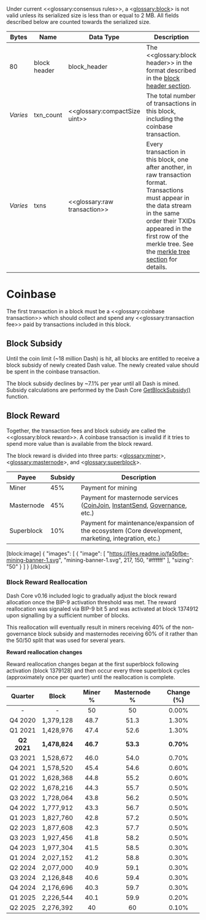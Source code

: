 Under current <<glossary:consensus rules>>, a <<glossary:block>> is not valid unless its serialized size is less than or equal to 2 MB. All fields described below are counted towards the serialized size.

| Bytes    | Name         | Data Type        | Description |
| - | - | - | - |
| 80       | block header | block_header     | The <<glossary:block header>> in the format described in the [block header section](core-ref-block-chain-block-headers).
| *Varies* | txn_count    | <<glossary:compactSize uint>> | The total number of transactions in this block, including the coinbase transaction.
| *Varies* | txns         | <<glossary:raw transaction>>  | Every transaction in this block, one after another, in raw transaction format.  Transactions must appear in the data stream in the same order their TXIDs appeared in the first row of the merkle tree.  See the [merkle tree section](core-ref-block-chain-block-headers#merkle-trees) for details.

# Coinbase

The first transaction in a block must be a <<glossary:coinbase transaction>> which should collect and spend any <<glossary:transaction fee>> paid by transactions included in this block.

## Block Subsidy
Until the coin limit (~18 million Dash) is hit, all blocks are entitled to receive a block subsidy of newly created Dash value. The newly created value should be spent in the coinbase transaction.

The block subsidy declines by ~7.1% per year until all Dash is mined. Subsidy calculations are performed by the Dash Core [GetBlockSubsidy()](https://github.com/dashpay/dash/blob/v0.15.x/src/validation.cpp#L1012) function.

## Block Reward
Together, the transaction fees and block subsidy are called the <<glossary:block reward>>. A coinbase transaction is invalid if it tries to spend more value than is available from the block reward.

The block reward is divided into three parts: <<glossary:miner>>, <<glossary:masternode>>, and <<glossary:superblock>>. 

| Payee | Subsidy | Description |
| ----- | -------- | ----------- |
| Miner | 45% | Payment for mining
| Masternode | 45% | Payment for masternode services ([CoinJoin](core-guide-dash-features-privatesend), [InstantSend](core-guide-dash-features-instantsend), [Governance](https://docs.dash.org/en/stable/introduction/features.html#decentralized-governance), etc.)
| Superblock | 10% | Payment for maintenance/expansion of the ecosystem (Core development, marketing, integration, etc.)
[block:image]
{
  "images": [
    {
      "image": [
        "https://files.readme.io/fa5bfbe-mining-banner-1.svg",
        "mining-banner-1.svg",
        217,
        150,
        "#ffffff"
      ],
      "sizing": "50"
    }
  ]
}
[/block]
### Block Reward Reallocation

Dash Core v0.16 included logic to gradually adjust the block reward allocation once the BIP-9 activation threshold was met. The reward reallocation was signaled via BIP-9 bit 5 and was activated at block 1374912 upon signalling by a sufficient number of blocks. 

This reallocation will eventually result in miners receiving 40% of the non-governance block subsidy and masternodes receiving 60% of it rather than the 50/50 split that was used for several years.

**Reward reallocation changes**

Reward reallocation changes began at the first superblock following activation (block 1379128) and then occur every three superblock cycles (approximately once per quarter) until the reallocation is complete.

| Quarter | Block     | Miner % | Masternode % | Change \(%\) |
| :-: | :-: | :-: | :-: | :-:
| -               | -                    | 50     | 50          | 0.00%      |
| Q4 2020 | 1,379,128      | 48.7   | 51.3        | 1.30%       |
| Q1 2021   | 1,428,976    | 47.4    | 52.6        | 1.30%      |
| **Q2 2021**  | **1,478,824**     | **46.7**   | **53.3**        | **0.70%**      |
| Q3 2021  | 1,528,672     | 46.0  | 54.0         | 0.70%      |
| Q4 2021  | 1,578,520     | 45.4   | 54.6        | 0.60%     |
| Q1 2022  | 1,628,368     | 44.8   | 55.2        | 0.60%     |
| Q2 2022 | 1,678,216      | 44.3   | 55.7        | 0.50%      |
| Q3 2022 | 1,728,064     | 43.8   | 56.2        | 0.50%      |
| Q4 2022 | 1,777,912       | 43.3   | 56.7        | 0.50%       |
| Q1 2023  | 1,827,760      | 42.8   | 57.2        | 0.50%      |
| Q2 2023 | 1,877,608      | 42.3   | 57.7        | 0.50%       |
| Q3 2023 | 1,927,456      | 41.8   | 58.2        | 0.50%       |
| Q4 2023 | 1,977,304      | 41.5   | 58.5        | 0.30%       |
| Q1 2024  | 2,027,152      | 41.2   | 58.8        | 0.30%       |
| Q2 2024 | 2,077,000     | 40.9   | 59.1        | 0.30%       |
| Q3 2024 | 2,126,848      | 40.6   | 59.4        | 0.30%      |
| Q4 2024 | 2,176,696      | 40.3   | 59.7        | 0.30%       |
| Q1 2025  | 2,226,544     | 40.1   | 59.9        | 0.20%       |
| Q2 2025 | 2,276,392     | 40      | 60           | 0.10%       |